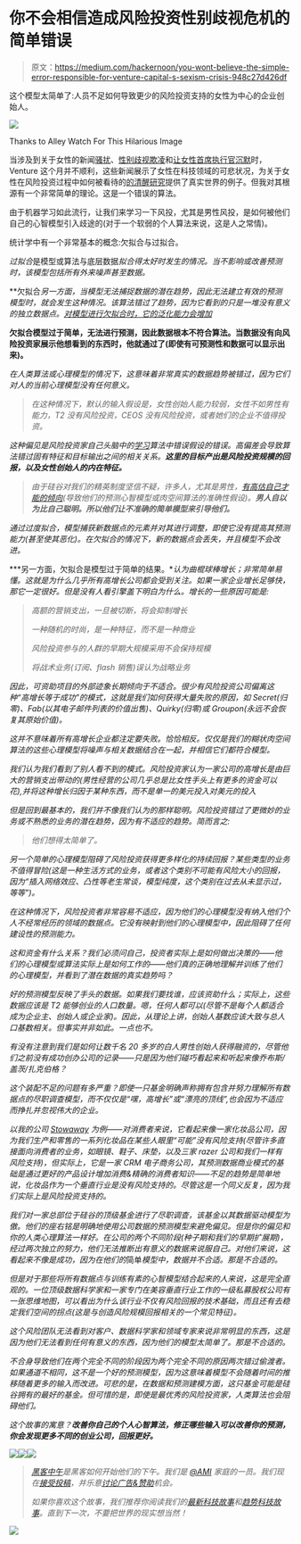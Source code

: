 # 你不会相信造成风险投资性别歧视危机的简单错误

> 原文：<https://medium.com/hackernoon/you-wont-believe-the-simple-error-responsible-for-venture-capital-s-sexism-crisis-948c27d426df>

这个模型太简单了:人员不足如何导致更少的风险投资支持的女性为中心的企业创始人。

![](img/a189f4d6acd302abc4055373fea3c29e.png)

Thanks to Alley Watch For This Hilarious Image

当涉及到关于女性的新闻[骚扰](https://techcrunch.com/2017/06/23/female-founders-accuse-vc-justin-caldbeck-of-making-unwanted-advances/)、[性别歧视欺凌](http://www.chicagotribune.com/news/opinion/editorials/ct-uber-tech-culture-sexism-edit-0618-md-20170616-story.html)和[让女性首席执行官沉默](https://www.axios.com/how-lightspeed-responded-to-caldbecks-behavior-with-stitch-fix-founder-2449360633.html)时，Venture 这个月并不顺利，这些新闻展示了女性在科技领域的可悲状况，为关于女性在风险投资过程中如何被看待的[的](https://hbr.org/2017/05/we-recorded-vcs-conversations-and-analyzed-how-differently-they-talk-about-female-entrepreneurs)[清醒研究](https://hbr.org/2017/06/male-and-female-entrepreneurs-get-asked-different-questions-by-vcs-and-it-affects-how-much-funding-they-get)提供了真实世界的例子。但我对其根源有一个非常简单的理论。这是一个错误的算法。

由于机器学习如此流行，让我们来学习一下风投，尤其是男性风投，是如何被他们自己的心智模型引入歧途的(对于一个软弱的个人算法来说，这是人之常情)。

统计学中有一个非常基本的概念:欠拟合与过拟合。

*过拟合*是模型或算法与底层数据*拟合得太好时发生的情况。当不影响或改善预测时，该模型包括所有外来噪声甚至数据。*

**欠拟合*另一方面，当模型无法捕捉数据的潜在趋势，因此无法建立有效的预测模型时，就会发生这种情况。该算法错过了趋势，因为它看到的只是一堆没有意义的独立数据点。[对模型进行欠拟合时，它的泛化能力会增加](https://datascience.stackexchange.com/questions/361/when-is-a-model-underfitted)*

**欠拟合模型过于简单，无法进行预测，因此数据根本不符合算法。当数据没有向风险投资家展示他想看到的东西时，他就通过了(即使有可预测性和数据可以显示出来)。**

*在人类算法或心理模型的情况下，这意味着非常真实的数据趋势被错过，因为它们对人的当前心理模型没有任何意义。*

> *在这种情况下，默认的输入假设是，女性创始人能力较弱，女性不如男性有能力，T2 没有风险投资，CEOS 没有风险投资，或者她们的企业不值得投资。*

*这种偏见是风险投资家自己头脑中的[学习](https://hackernoon.com/tagged/learning)算法中错误假设的错误。高偏差会导致算法错过固有特征和目标输出之间的相关关系。**这里的目标产出是风险投资规模的回报，以及女性创始人的内在特征。***

> *由于硅谷对我们的精英制度坚信不疑，许多人，尤其是男性，[有高估自己才能的倾向](https://link.springer.com/article/10.1007%2Fs11199-015-0486-9)(导致他们的预测心智模型或肉空间算法的准确性假设)。**男人自以为比自己聪明。所以他们让不准确的简单模型来引导他们。***

*通过过度拟合，模型捕获新数据点的元素并对其进行调整，即使它没有提高其预测能力(甚至使其恶化)。在欠拟合的情况下，新的数据点会丢失，并且模型不会改进。*

***另一方面，欠拟合是模型过于简单的结果。**认为曲棍球棒增长；非常简单易懂。这就是为什么几乎所有高增长公司都会受到关注。如果一家企业增长足够快，那它一定很好。但是没有人看引擎盖下明白为什么。增长的一些原因可能是:*

> *高额的营销支出，一旦被切断，将会抑制增长*
> 
> *一种随机的时尚，是一种特征，而不是一种商业*
> 
> *风险投资参与的人群的早期大规模采用不会保持规模*
> 
> *将战术业务(订阅、flash 销售)误认为战略业务*

*因此，可资助项目的外部迹象长期倾向于不适合。很少有风险投资公司偏离这种“高增长等于成功”的模式，这就是我们如何获得大量失败的原因，如 Secret(归零)、Fab(以其电子邮件列表的价值出售)、Quirky(归零)或 Groupon(永远不会恢复其原始价值)。*

*这并不意味着所有高增长企业都注定要失败。恰恰相反。仅仅是我们的糊状肉空间算法的这些心理模型将噪声与相关数据结合在一起，并相信它们都符合模型。*

*我们认为我们看到了别人看不到的模式。风险投资家认为一家公司的高增长是由巨大的营销支出带动的(男性经营的公司几乎总是比女性手头上有更多的资金可以花),并将这种增长归因于某种东西，而不是单一的美元投入对美元的投入*

*但是回到最基本的，我们并不像我们认为的那样聪明。风险投资错过了更微妙的业务或不熟悉的业务的潜在趋势，因为有不适应的趋势。简而言之:*

> *他们想得太简单了。*

*另一个简单的心理模型阻碍了风险投资获得更多样化的持续回报？某些类型的业务不值得冒险(这是一种生活方式的业务，或者这个类别不可能有风险大小的回报，因为“插入网络效应、凸性等老生常谈，模型纯度，这个类别在过去从未显示过，等等”)。*

*在这种情况下，风险投资者非常容易不适应，因为他们的心理模型没有纳入他们个人不经常经历的领域的数据点。它没有映射到他们的心理模型中，因此阻碍了任何建设性的预测能力。*

*这和资金有什么关系？我们必须问自己，投资者实际上是如何做出决策的——他们的心理模型或算法实际上是如何工作的——他们真的正确地理解并训练了他们的心理模型，并看到了潜在数据的真实趋势吗？*

*好的预测模型反映了手头的数据。如果我们要找谁，应该资助什么；实际上，这些数据应该是 T2 能够创业的人口数量。嗯，任何人都可以(尽管不是每个人都适合成为企业主、创始人或企业家)。因此，从理论上讲，创始人基数应该大致与总人口基数相关。但事实并非如此。一点也不。*

*有没有注意到我们是如何让数千名 20 多岁的白人男性创始人获得融资的，尽管他们之前没有成功创办公司的记录——只是因为他们碰巧看起来和听起来像乔布斯/盖茨/扎克伯格？*

*这个装配不足的问题有多严重？即使一只基金明确声称拥有包含并努力理解所有数据点的尽职调查模型，而不仅仅是“嘿，高增长”或“漂亮的顶线”,也会因为不适应而挣扎并忽视伟大的企业。*

*以我的公司 [Stowaway](https://stowawaycosmetics.com/) 为例——对消费者来说，它看起来像一家化妆品公司，因为我们生产和零售的一系列化妆品在某些人眼里“可能”没有风险支持(尽管许多直接面向消费者的业务，如眼镜、鞋子、床垫，以及三家 razer 公司和我们一样有风险支持)，但实际上，它是一家 CRM 电子商务公司，其预测数据商业模式的基础是通过更好的产品设计增加消费&精确的消费者知识——不足的趋势是简单地说，化妆品作为一个垂直行业是没有风险支持的。尽管这是一个同义反复，因为我们实际上是风险投资支持的。*

*我们对一家总部位于硅谷的顶级基金进行了尽职调查，该基金以其数据驱动模型为傲。他们的座右铭是明确地使用公司数据的预测模型来避免偏见。但是你的偏见和你的人类心理算法一样好。在公司的两个不同阶段(种子期和我们的早期扩展期)，经过两次独立的努力，他们无法推断出有意义的数据来说服自己。对他们来说，这看起来不像是成功，因为在他们的*简单*模型中，数据并不合适。那是不合适的。*

*但是对于那些将所有数据点与训练有素的心智模型结合起来的人来说，这是完全直观的。一位顶级数据科学家和一家专门在美容垂直行业工作的一级私募股权公司有一张思维地图，可以看出为什么该行业不仅有风险回报的技术基础，而且还有去稳定我们空间的拐点(这是与创造风险规模回报相关的一个常见特征)。*

*这个风险团队无法看到对客户、数据科学家和领域专家来说非常明显的东西，这是因为他们无法看到任何有意义的东西，因为他们的模型太简单了。那是不合适的。*

*不合身导致他们在两个完全不同的阶段因为两个完全不同的原因两次错过偷渡者。如果通道不相同，这不是一个好的预测模型，因为这意味着模型不会随着时间的推移随着更多的输入而改进。可悲的是，在数据和预测建模方面，这只基金可能是硅谷拥有的最好的基金。但可惜的是，即使是最优秀的风险投资家，人类算法也会阻碍他们。*

*这个故事的寓意？**改善你自己的个人心智算法，修正哪些输入可以改善你的预测，你会发现更多不同的创业公司，回报更好。***

*[![](img/50ef4044ecd4e250b5d50f368b775d38.png)](http://bit.ly/HackernoonFB)**[![](img/979d9a46439d5aebbdcdca574e21dc81.png)](https://goo.gl/k7XYbx)**[![](img/2930ba6bd2c12218fdbbf7e02c8746ff.png)](https://goo.gl/4ofytp)*

> *[黑客中午](http://bit.ly/Hackernoon)是黑客如何开始他们的下午。我们是 [@AMI](http://bit.ly/atAMIatAMI) 家庭的一员。我们现在[接受投稿](http://bit.ly/hackernoonsubmission)，并乐意[讨论广告&赞助](mailto:partners@amipublications.com)机会。*
> 
> *如果你喜欢这个故事，我们推荐你阅读我们的[最新科技故事](http://bit.ly/hackernoonlatestt)和[趋势科技故事](https://hackernoon.com/trending)。直到下一次，不要把世界的现实想当然！*

*![](img/be0ca55ba73a573dce11effb2ee80d56.png)*